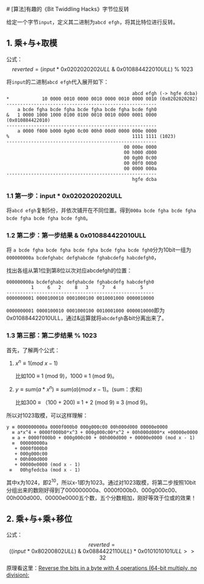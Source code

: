 ﻿﻿﻿﻿﻿﻿﻿# [算法]有趣的《Bit Twiddling Hacks》字节位反转

给定一个字节`input`，定义其二进制为`abcd efgh`，将其比特位进行反转。

## 1. 乘+与+取模

公式：
$$
reverted = (input \ * \  0x0202020202ULL \ \& \ 0x010884422010ULL) \ \% \ 1023
$$

将`input`的二进制`abcd efgh`代入展开如下：

```
                                              abcd efgh (-> hgfe dcba)
*            10 0000 0010 0000 0010 0000 0010 0000 0010 (0x0202020202)
-------------------------------------------------------
    a bcde fgha bcde fgha bcde fgha bcde fgha bcde fgh0
&   1 0000 1000 1000 0100 0100 0010 0010 0000 0001 0000 (0x010884422010)
-------------------------------------------------------
    a 0000 f000 b000 0g00 0c00 00h0 00d0 0000 000e 0000
%                                             1111 1111 (1023)
-------------------------------------------------------
                                           00 000e 0000
                                           00 h000 d000
                                           00 0g00 0c00
                                           00 00f0 00b0
                                           00 0000 000a
-------------------------------------------------------
                                              hgfe dcba
```

### 1.1 第一步：input * 0x0202020202ULL

将`abcd efgh`复制5份，并依次铺开在不同位置。得到`000a bcde fgha bcde fgha bcde fgha bcde fgha bcde fgh0`。

### 1.2 第二步：第一步结果 & 0x010884422010ULL

将 `a bcde fgha bcde fgha bcde fgha bcde fgha bcde fgh0`分为10bit一组为 `000000000a bcdefghabc defghabcde fghabcdefg habcdefgh0`，

找出各组从第1位到第8位以次对应abcdefgh的位置：

```
000000000a bcdefghabc defghabcde fghabcdefg habcdefgh0
         1     6   2     8   3     7   4         5    
------------------------------------------------------
0000000001 0000100010 0001000100 0010001000 0000010000
```

`0000000001 0000100010 0001000100 0010001000 0000010000`即为0x010884422010ULL，通过&运算就将`abcdefgh`各bit分离出来了。

### 1.3 第三部：第二步结果 % 1023

首先，了解两个公式：

1. $x^n ≡ 1 (mod\ x-1)$

   比如100 ≡ 1 (mod 9)，1000 ≡ 1 (mod 9)。

2. $y ≡ sum(a*x^n) ≡ sum (a) (mod\ x - 1)$。(sum：求和)

   比如300 ≡ （100 + 200)  ≡ 1 + 2 (mod 9) ≡ 3 (mod 9)。

所以对1023取模，可以这样理解：

```
y ≡ 0000000000a 0000f000b0 000g000c00 00h000d000 00000e0000 
  ≡ a*x^4 + 0000f000b0*x^3 + 000g000c00*x^2 + 00h000d000*x +00000e0000 
  ≡ a + 0000f000b0 + 000g000c00 + 00h000d000 + 00000e0000 (mod x - 1)
  ≡  000000000a
   + 0000f000b0 
   + 000g000c00 
   + 00h000d000 
   + 00000e0000 (mod x - 1)
 ≡   00hgfedcba (mod x - 1) 
```

其中x为1024，即$2^{10}$，所以x-1即为1023。通过对1023取模，将第二步按照10bit分组出来的数刚好得到了000000000a、0000f000b0、000g000c00、00h000d000、00000e0000五个数，五个分数相加，刚好等效于位或的效果！

## 2. 乘+与+乘+移位

公式：
$$
reverted = ((input\  * \ 0x80200802ULL)\  \& \ 0x0884422110ULL) \ *\ 0x0101010101ULL >> 32
$$
原理看这里：[Reverse the bits in a byte with 4 operations (64-bit multiply, no division):](http://graphics.stanford.edu/~seander/bithacks.html#ReverseByteWith64Bits)